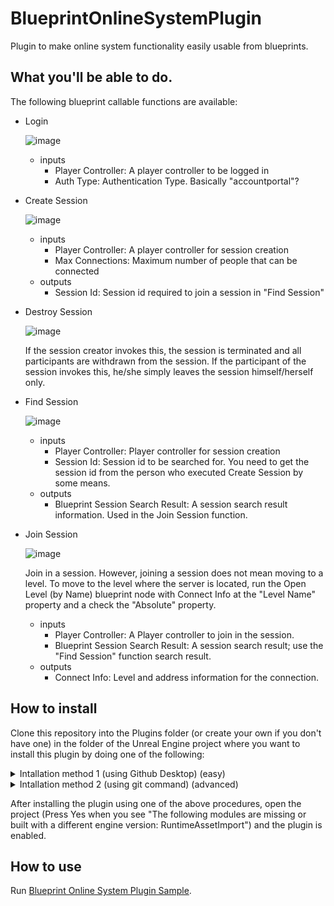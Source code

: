 # BlueprintOnlineSystemPlugin

Plugin to make online system functionality easily usable from blueprints.

## What you'll be able to do.
The following blueprint callable functions are available:
- Login
  
  ![image](https://github.com/user-attachments/assets/339309d9-47ad-469f-a59a-0210b4113be6)
  
  - inputs
    - Player Controller: A player controller to be logged in
    - Auth Type: Authentication Type. Basically "accountportal"?

- Create Session
  
  ![image](https://github.com/user-attachments/assets/b9620f2d-e275-4cce-b6e7-8ea78c785506)
  
  - inputs
    - Player Controller: A player controller for session creation
    - Max Connections: Maximum number of people that can be connected
  - outputs
    - Session Id: Session id required to join a session in "Find Session"

- Destroy Session
  
  ![image](https://github.com/user-attachments/assets/7aa8b7df-e067-4072-9ca7-74618e169c59)
  
  If the session creator invokes this, the session is terminated and all participants are 
  withdrawn from the session. If the participant of the session invokes this, he/she simply leaves 
  the session himself/herself only.

- Find Session
  
  ![image](https://github.com/user-attachments/assets/b1155039-2cad-4647-aad9-e87aefcfaba4)

  - inputs
    - Player Controller: Player controller for session creation
    - Session Id: Session id to be searched for. You need to get the session id from the person who executed Create Session by some means.
  - outputs
    - Blueprint Session Search Result: A session search result information. Used in the Join Session function.

- Join Session
  
  ![image](https://github.com/user-attachments/assets/ff340685-a118-47ed-bb05-2d876960cc9f)
  
  Join in a session. However, joining a session does not mean moving to a level. To move to the level where the server is located, run the Open Level (by Name) blueprint node with Connect Info at the "Level Name" property and a check the "Absolute" property.
  - inputs
    - Player Controller: A Player controller to join in the session.
    - Blueprint Session Search Result: A session search result; use the "Find Session" function search result.
  - outputs
    - Connect Info: Level and address information for the connection.

## How to install
Clone this repository into the Plugins folder (or create your own if you don't have one) in the folder of the Unreal Engine project where you want to install this plugin by doing one of the following:
<details>
<summary>Intallation method 1 (using Github Desktop) (easy)</summary>

1. Launch "Github Desktop" application (if not available, install it first).
2. From the menu, select File > Clone repository...
3. Go to the URL tab.
4. Enter the URL of this Github repository in "URL or username/repository", select the Plugins folder of the project where you want to install this plugin in "Local path", and press Clone.
</details>

<details>
<summary>Intallation method 2 (using git command) (advanced)</summary>

1. If git is not installed, please install it.
2. In the Plugins folder of the project where you want to install this plug-in, start a command prompt.
3. Execute  
   ```
   git clone URL
   ```
   Put the URL of this repository in the URL field.
</details>

After installing the plugin using one of the above procedures, open the project (Press Yes when you see "The following modules are missing or built with a different engine version: RuntimeAssetImport") and the plugin is enabled.

## How to use
Run [Blueprint Online System Plugin Sample](https://github.com/Udon-Tobira/BPOSPluginSample).
